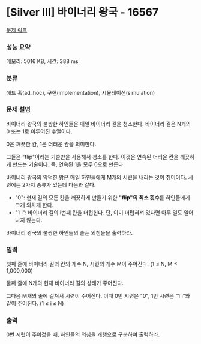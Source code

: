 # [Silver III] 바이너리 왕국 - 16567 

[문제 링크](https://www.acmicpc.net/problem/16567) 

### 성능 요약

메모리: 5016 KB, 시간: 388 ms

### 분류

애드 혹(ad_hoc), 구현(implementation), 시뮬레이션(simulation)

### 문제 설명

<p>바이너리 왕국의 불쌍한 하인들은 매일 바이너리 길을 청소한다. 바이너리 길은 N개의 0 또는 1로 이루어진 수열이다.</p>

<p>0은 깨끗한 칸, 1은 더러운 칸을 의미한다.</p>

<p>그들은 "flip"이라는 기술만을 사용해서 청소를 한다. 이것은 연속된 더러운 칸을 깨끗하게 만드는 기술이다. 즉, 연속된 1을 모두 0으로 만든다.</p>

<p>바이너리 왕국의 악덕한 왕은 매일 하인들에게 M개의 시련을 내리는 것이 취미이다. 시련에는 2가지 종류가 있는데 다음과 같다.</p>

<ul>
	<li>"0": 현재 길의 모든 칸을 깨끗하게 만들기 위한 <strong>"flip"의 최소 횟수</strong>를 하인들에게 크게 외치게 한다.</li>
	<li>"1 i": 바이너리 길의 i번째 칸을 더럽힌다. 단, 이미 더럽혀져 있다면 아무 일도 일어나지 않는다.</li>
</ul>

<p>바이너리 왕국의 불쌍한 하인들의 슬픈 외침들을 출력하라.</p>

### 입력 

 <p>첫째 줄에 바이너리 길의 칸의 개수 N, 시련의 개수 M이 주어진다. (1 ≤ N, M ≤ 1,000,000)</p>

<p>둘째 줄에 N개의 현재 바이너리 길의 상태가 주어진다.</p>

<p>그다음 M개의 줄에 걸쳐서 시련이 주어진다. 이때 0번 시련은 "0", 1번 시련은 "1 i"와 같이 주어진다. (1 ≤ i ≤ N)</p>

### 출력 

 <p>0번 시련이 주어졌을 때, 하인들의 외침을 개행으로 구분하여 출력하라.</p>


